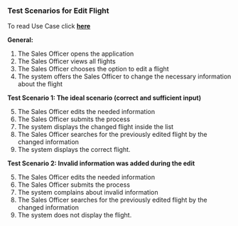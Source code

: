 ### Test Scenarios for Edit Flight

To read Use Case click [**here**]( ../../UseCasesSalesOfficer.md )

**General:**
1. The Sales Officer opens the application
2. The Sales Officer views all flights
3. The Sales Officer chooses the option to edit a flight
4. The system offers the Sales Officer to change the necessary information about the flight

**Test Scenario 1: The ideal scenario (correct and sufficient input)**

5. The Sales Officer edits the needed information
6. The Sales Officer submits the process
7. The system displays the changed flight inside the list
8. The Sales Officer searches for the previously edited flight by the changed information
9. The system displays the correct flight.

**Test Scenario 2: Invalid information was added during the edit**

5. The Sales Officer edits the needed information
6. The Sales Officer submits the process
7. The system complains about invalid information
8. The Sales Officer searches for the previously edited flight by the changed information
9. The system does not display the flight.
